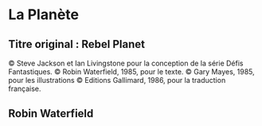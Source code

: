 # La Planète

## Titre original : Rebel Planet

© Steve Jackson et Ian Livingstone pour la conception de la série Défis Fantastiques. © Robin Waterfield, 1985, pour le texte. © Gary Mayes, 1985, pour les illustrations © Editions Gallimard, 1986, pour la traduction française.

## Robin Waterfield
